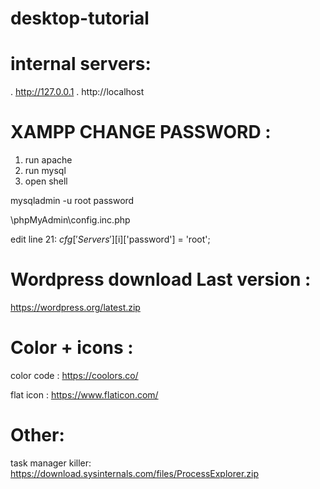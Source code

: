 # desktop-tutorial


# internal servers:

. http://127.0.0.1
. http://localhost



XAMPP CHANGE PASSWORD :
============================================


1. run apache
2. run mysql
3. open shell

mysqladmin -u root password 

\phpMyAdmin\config.inc.php

edit line 21:
$cfg['Servers'][$i]['password'] = 'root';






Wordpress download Last version :
=======================================

https://wordpress.org/latest.zip





Color + icons :
====================


color code :
https://coolors.co/

flat icon :
https://www.flaticon.com/



Other:
===============================


task manager killer:
https://download.sysinternals.com/files/ProcessExplorer.zip
